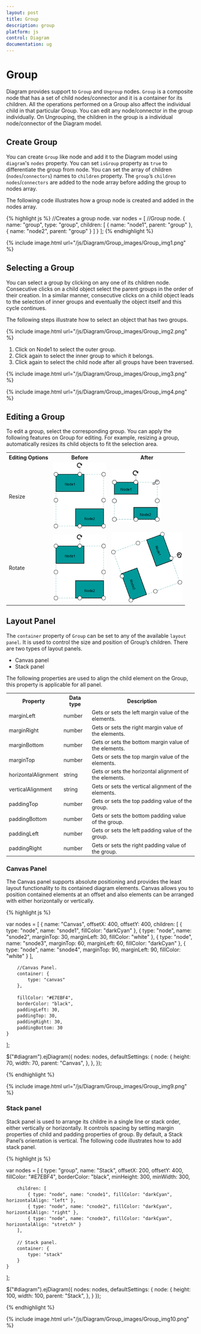 ```yaml
---
layout: post
title: Group
description: group
platform: js
control: Diagram
documentation: ug
---
```


# Group

Diagram provides support to `Group` and `Ungroup` nodes. `Group` is a composite node that has a set of child nodes/connector and it is a container for its children. All the operations performed on a Group also affect the individual child in that particular Group. You can edit any node/connector in the group individually. On Ungrouping, the children in the group is a individual node/connector of the Diagram model. 

## Create Group

You can create `Group` like node and add it to the Diagram model using `diagram`'s `nodes` property. You can set `isGroup` property as `true` to differentiate the group from node. You can set the array of children (`nodes`/`connectors`) names to `children` property. The `group`’s `children` `nodes`/`connectors` are added to the node array before adding the group to nodes array. 

The following code illustrates how a group node is created and added in the nodes array.

{% highlight js %}
//Creates a group node.
var nodes = [ //Group node.
    {
        name: "group",
        type: "group",
        children: [
            { name: "node1", parent: "group" },
            { name: "node2", parent: "group" }
        ]
    }
];
{% endhighlight %}

{% include image.html url="/js/Diagram/Group_images/Group_img1.png" %}

## Selecting a Group

You can select a group by clicking on any one of its children node. Consecutive clicks on a child object select the parent groups in the order of their creation. In a similar manner, consecutive clicks on a child object leads to the selection of inner groups and eventually the object itself and this cycle continues.

The following steps illustrate how to select an object that has two groups.

{% include image.html url="/js/Diagram/Group_images/Group_img2.png" %}

1. Click on Node1 to select the outer group.
2. Click again to select the inner group to which it belongs.
3. Click again to select the child node after all groups have been traversed.

{% include image.html url="/js/Diagram/Group_images/Group_img3.png" %}

{% include image.html url="/js/Diagram/Group_images/Group_img4.png" %}

## Editing a Group

To edit a group, select the corresponding group. You can apply the following features on Group for editing. For example, resizing a group, automatically resizes its child objects to fit the selection area.

<table>
<tr>
<th>
Editing Options</th><th>
Before</th><th>
After</th></tr>
<tr>
<td>
Resize</td><td>
<img src="/js/Diagram/Group_images/Group_img5.png" alt="" width="141pt" height="177pt"/></td><td>
<img src="/js/Diagram/Group_images/Group_img6.png" alt="" width="131pt" height="139pt"/></td></tr>
<tr>
<td>
Rotate</td><td>
<img src="/js/Diagram/Group_images/Group_img7.png" alt="" width="141pt" height="177pt"/></td><td>
<img src="/js/Diagram/Group_images/Group_img8.png" alt="" width="190pt" height="188pt"/></td></tr>
</table>


## Layout Panel

The `container` property of `Group` can be set to any of the available `layout panel`. It is used to control the size and position of Group’s children. There are two types of layout panels.

* Canvas panel 
* Stack panel

The following properties are used to align the child element on the Group, this property is applicable for all panel.

<table>
<tr>
<th>
Property</th><th>
Data type</th><th>
Description</th></tr>
<tr>
<td>
marginLeft</td><td>
number</td><td>
Gets or sets the left margin value of the elements.</td></tr>
<tr>
<td>
marginRight</td><td>
number</td><td>
Gets or sets the right margin value of the elements.</td></tr>
<tr>
<td>
marginBottom</td><td>
number</td><td>
Gets or sets the bottom margin value of the elements.</td></tr>
<tr>
<td>
marginTop</td><td>
number</td><td>
Gets or sets the top margin value of the elements.</td></tr>
<tr>
<td>
horizontalAlignment</td><td>
string</td><td>
Gets or sets the horizontal alignment of the elements.</td></tr>
<tr>
<td>
verticalAlignment</td><td>
string</td><td>
Gets or sets the vertical alignment of the elements.</td></tr>
<tr>
<td>
paddingTop</td><td>
number</td><td>
Gets or sets the top padding value of the group.</td></tr>
<tr>
<td>
paddingBottom</td><td>
number</td><td>
Gets or sets the bottom padding value of the group.</td></tr>
<tr>
<td>
paddingLeft</td><td>
number</td><td>
Gets or sets the left padding value of the group.</td></tr>
<tr>
<td>
paddingRight</td><td>
number</td><td>
Gets or sets the right padding value of the group.</td></tr>
</table>


### Canvas Panel

The Canvas panel supports absolute positioning and provides the least layout functionality to its contained diagram elements. Canvas allows you to position contained elements at an offset and also elements can be arranged with either horizontally or vertically.

{% highlight js %}

var nodes = [
    {
        name: "Canvas",
        offsetX: 400,
        offsetY: 400,
        children: [
            { type: "node", name: "snode1", fillColor: "darkCyan" },
            { type: "node", name: "snode2", marginTop: 30, marginLeft: 30, fillColor: "white" },
            { type: "node", name: "snode3", marginTop: 60, marginLeft: 60, fillColor: "darkCyan" },
            { type: "node", name: "snode4", marginTop: 90, marginLeft: 90, fillColor: "white" }
        ],

        //Canvas Panel.
        container: {
            type: "canvas"
        },

        fillColor: "#E7EBF4",
        borderColor: "black",
        paddingLeft: 30,
        paddingTop: 30,
        paddingRight: 30,
        paddingBottom: 30
    }
];


$("#diagram").ejDiagram({
   nodes: nodes,
   defaultSettings: {
      node: {
         height: 70,
         width: 70,
         parent: "Canvas",
      },
   },
});

{% endhighlight %}

{% include image.html url="/js/Diagram/Group_images/Group_img9.png" %}

### Stack panel

Stack panel is used to arrange its childre in a single line or stack order, either vertically or horizontally. It controls spacing by setting margin properties of child and padding properties of group. By default, a Stack Panel’s orientation is vertical. The following code illustrates how to add stack panel.

{% highlight js %}

var nodes = [
    {
        type: "group",
        name: "Stack",
        offsetX: 200,
        offsetY: 400,
        fillColor: "#E7EBF4",
        borderColor: "black",
        minHeight: 300,
        minWidth: 300,

        children: [
            { type: "node", name: "cnode1", fillColor: "darkCyan", horizontalAlign: "left" },
            { type: "node", name: "cnode2", fillColor: "darkCyan", horizontalAlign: "right" },
            { type: "node", name: "cnode3", fillColor: "darkCyan", horizontalAlign: "stretch" }
        ],

        // Stack panel.
        container: {
            type: "stack"
        }
    }
];

$("#diagram").ejDiagram({
   nodes: nodes,
   defaultSettings: {
      node: {
         height: 100,
         width: 100,
         parent: "Stack",
      },
   }
});

{% endhighlight %}

{% include image.html url="/js/Diagram/Group_images/Group_img10.png" %}
